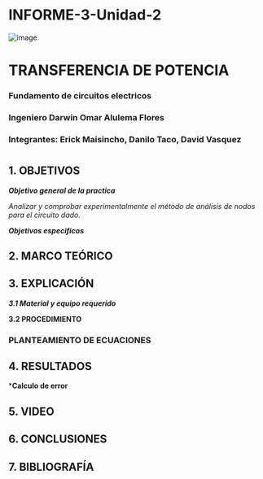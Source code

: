 # INFORME-3-Unidad-2

![image](https://user-images.githubusercontent.com/85728185/122873688-b1ff8480-d2f7-11eb-8db4-6c559deb9572.png)

# TRANSFERENCIA DE POTENCIA

### Fundamento de circuitos electricos
### Ingeniero  Darwin Omar Alulema Flores

### Integrantes: Erick Maisincho, Danilo Taco, David Vasquez
#

## 1. OBJETIVOS

***Objetivo general de la practica***

_Analizar y comprobar experimentalmente el método de análisis de nodos para el circuito dado._

***Objetivos especificos***


## 2. MARCO TEÓRICO 


## 3. EXPLICACIÓN

***3.1 Material y equipo requerido***

**3.2 PROCEDIMIENTO**

### PLANTEAMIENTO DE ECUACIONES

## 4. RESULTADOS

***Calculo  de error**

## 5. VIDEO


## 6. CONCLUSIONES

## 7. BIBLIOGRAFÍA 

